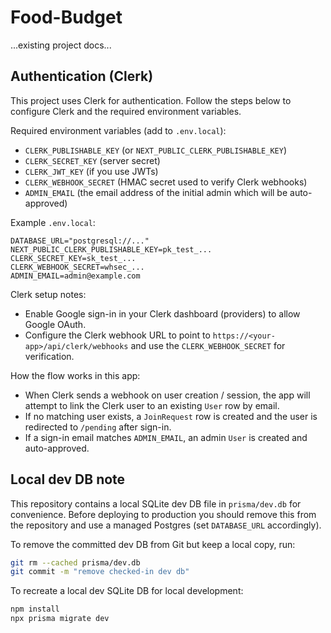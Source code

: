 # Food-Budget

...existing project docs...

## Authentication (Clerk)

This project uses Clerk for authentication. Follow the steps below to configure Clerk and the required environment variables.

Required environment variables (add to `.env.local`):

- `CLERK_PUBLISHABLE_KEY` (or `NEXT_PUBLIC_CLERK_PUBLISHABLE_KEY`)
- `CLERK_SECRET_KEY` (server secret)
- `CLERK_JWT_KEY` (if you use JWTs)
- `CLERK_WEBHOOK_SECRET` (HMAC secret used to verify Clerk webhooks)
- `ADMIN_EMAIL` (the email address of the initial admin which will be auto-approved)

Example `.env.local`:

```
DATABASE_URL="postgresql://..."
NEXT_PUBLIC_CLERK_PUBLISHABLE_KEY=pk_test_...
CLERK_SECRET_KEY=sk_test_...
CLERK_WEBHOOK_SECRET=whsec_...
ADMIN_EMAIL=admin@example.com
```

Clerk setup notes:

- Enable Google sign-in in your Clerk dashboard (providers) to allow Google OAuth.
- Configure the Clerk webhook URL to point to `https://<your-app>/api/clerk/webhooks` and use the `CLERK_WEBHOOK_SECRET` for verification.

How the flow works in this app:

- When Clerk sends a webhook on user creation / session, the app will attempt to link the Clerk user to an existing `User` row by email.
- If no matching user exists, a `JoinRequest` row is created and the user is redirected to `/pending` after sign-in.
- If a sign-in email matches `ADMIN_EMAIL`, an admin `User` is created and auto-approved.

## Local dev DB note

This repository contains a local SQLite dev DB file in `prisma/dev.db` for convenience. Before deploying to production you should remove this from the repository and use a managed Postgres (set `DATABASE_URL` accordingly).

To remove the committed dev DB from Git but keep a local copy, run:

```bash
git rm --cached prisma/dev.db
git commit -m "remove checked-in dev db"
```

To recreate a local dev SQLite DB for local development:

```bash
npm install
npx prisma migrate dev
```
